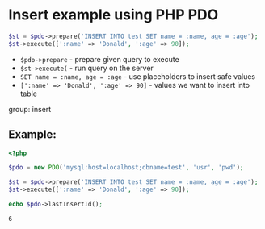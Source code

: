 # Insert example using PHP PDO

```php
$st = $pdo->prepare('INSERT INTO test SET name = :name, age = :age');
$st->execute([':name' => 'Donald', ':age' => 90]); 
```

- `$pdo->prepare` - prepare given query to execute
- `$st->execute(` - run query on the server
- `SET name = :name, age = :age` - use placeholders to insert safe values
- `[':name' => 'Donald', ':age' => 90]` - values we want to insert into table

group: insert

## Example: 
```php
<?php

$pdo = new PDO('mysql:host=localhost;dbname=test', 'usr', 'pwd');

$st = $pdo->prepare('INSERT INTO test SET name = :name, age = :age');
$st->execute([':name' => 'Donald', ':age' => 90]);

echo $pdo->lastInsertId();
```
```
6
```

